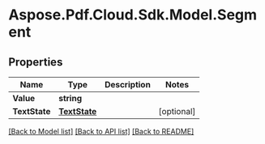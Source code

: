 ﻿# Aspose.Pdf.Cloud.Sdk.Model.Segment


## Properties

Name | Type | Description | Notes
------------ | ------------- | ------------- | -------------
**Value** | **string** |  | 
**TextState** | [**TextState**](TextState.md) |  | [optional] 

[[Back to Model list]](../README.md#documentation-for-models) [[Back to API list]](../README.md#documentation-for-api-endpoints) [[Back to README]](../README.md)


